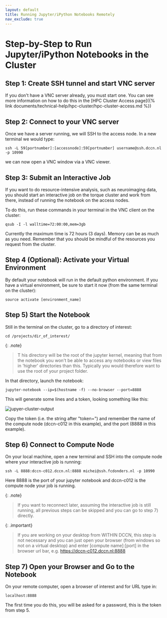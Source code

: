 ```yaml
---
layout: default
title: Running Jupyter/iPython Notebooks Remotely
nav_exclude: true
---
```


# Step-by-Step to Run Jupyter/iPython Notebooks in the Cluster

## Step 1: Create SSH tunnel and start VNC server
If you don't have a VNC server already, you must start one. You can see more information on how to do this in the [HPC Cluster Access page]({% link documents/technical-help/hpc-cluster/hpc-cluster-access.md %})

## Step 2: Connect to your VNC server

Once we have a server running, we will SSH to the access node.
In a new terminal we would type:

`ssh -L 59[portnumber]:[accessnode]:59[portnumber] username@ssh.dccn.nl -p 10990`

we can now open a VNC window via a VNC viewer.

## Step 3: Submit an Interactive Job

If you want to do resource-intensive analysis, such as neuroimaging data, you should start an interactive job on the torque cluster and work from there, instead of running the notebook on the access nodes.

To do this, run these commands in your terminal in the VNC client on the cluster:

`qsub -I -l walltime=72:00:00,mem=3gb`

Currently the maximum time is 72 hours (3 days). Memory can be as much as you need. Remember that you should be mindful of the resources you request from the cluster. 

## Step 4 (Optional): Activate your Virtual Environment
By default your notebook will run in the default python environment. If you have a virtual environment, be sure to start it now (from the same terminal on the cluster):

`source activate [environment_name]`

## Step 5) Start the Notebook
Still in the terminal on the cluster, go to a directory of interest:

`cd /projects/dir_of_interest/`

{: .note}
>T his directory will be the root of the jupyter kernel, meaning that from the notebook you won't be able to access any notebooks or view files in 'higher' directories than this. Typically you would therefore want to use the root of your project folder.

In that directory, launch the notebook:

`jupyter-notebook --ip=$(hostname -f) --no-browser --port=8888`

This will generate some lines and a token, looking something like this:

![jupyer-cluster-output](./jupyer-cluster/png)

Copy the token (i.e. the string after "token=") and remember the name of the compute node (dccn-c012 in this example), and the port (8888 in this example).

## Step 6) Connect to Compute Node

On your local machine, open a new terminal and SSH into the compute node where your interactive job is running:

`ssh -L 8888:dccn-c012.dccn.nl:8888 michei@ssh.fcdonders.nl -p 10990`

Here 8888 is the port of your jupyter notebook and dccn-c012 is the compute node your job is running.

{: .note}
> If you want to reconnect later, assuming the interactive job is still running, all previous steps can be skipped and you can go to step 7) directly.

{: .important}
> If you are working on your desktop from WITHIN DCCN, this step is not necessary and you can just open your browser (from windows so not on a virtual desktop) and enter [compute name]:[port] in the browser url bar, e.g. https://dccn-c012.dccn.nl:8888

## Step 7) Open your Browser and Go to the Notebook
On your remote computer, open a browser of interest and for URL type in:

`localhost:8888`

The first time you do this, you will be asked for a password, this is the token from step 5.

